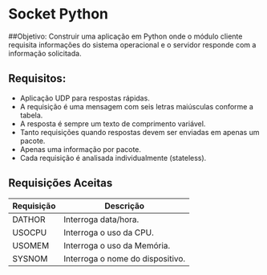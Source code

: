 # Socket Python

##Objetivo: 
  Construir uma aplicação em Python onde o módulo cliente requisita informações do sistema operacional e o servidor responde com a informação solicitada.

## Requisitos: 
<ul>
	  <li>Aplicação UDP para respostas rápidas.</li>
	  <li>A requisição é uma mensagem com seis letras maiúsculas conforme a tabela.</li>
	  <li>A resposta é sempre um texto de comprimento variável.</li>
	  <li>Tanto requisições quando respostas devem ser enviadas em apenas um pacote.</li>
	  <li>Apenas uma informação por pacote.</li>
	  <li>Cada requisição é analisada individualmente (stateless).</li>
</ul>

## Requisições Aceitas

| Requisição   |  Descrição						   |
| ------------ |  -----------------------------	   |
| DATHOR       |  Interroga data/hora.			   |
| USOCPU       |  Interroga o uso da CPU.		   |
| USOMEM       |  Interroga o uso da Memória.	   |
| SYSNOM       |  Interroga o nome do dispositivo. |

